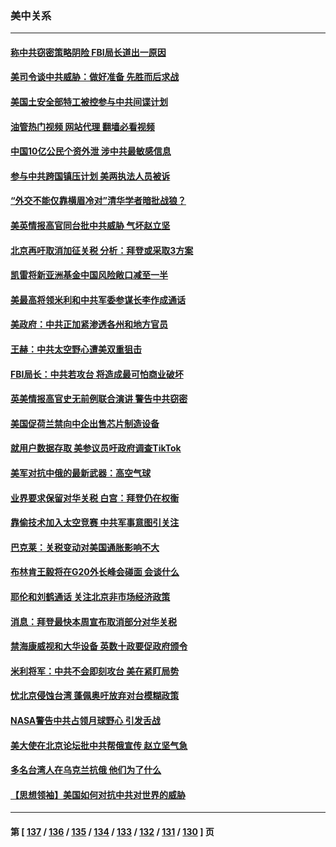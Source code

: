 ### 美中关系
---
#### [称中共窃密策略阴险 FBI局长道出一原因](../../pages/nf1412576/n13775989.md?07082045) 
#### [美司令谈中共威胁：做好准备 先胜而后求战](../../pages/nf1412576/n13776303.md?07082045) 
#### [美国土安全部特工被控参与中共间谍计划](../../pages/nf1412576/n13776011.md?07082045) 
#### [油管热门视频 网站代理 翻墙必看视频](http://209.222.30.114:81/youtube.html?07082045)
#### [中国10亿公民个资外泄 涉中共最敏感信息](../../pages/nf1412576/n13775953.md?07082045) 
#### [参与中共跨国镇压计划 美两执法人员被诉](../../pages/nf1412576/n13775954.md?07082045) 
#### [“外交不能仅靠横眉冷对”清华学者暗批战狼？](../../pages/nf1412576/n13775921.md?07082045) 
#### [美英情报高官同台批中共威胁 气坏赵立坚](../../pages/nf1412576/n13775893.md?07082045) 
#### [北京再吁取消加征关税 分析：拜登或采取3方案](../../pages/nf1412576/n13775620.md?07082045) 
#### [凯雷将新亚洲基金中国风险敞口减至一半](../../pages/nf1412576/n13775841.md?07082045) 
#### [美最高将领米利和中共军委参谋长李作成通话](../../pages/nf1412576/n13775801.md?07082045) 
#### [美政府：中共正加紧渗透各州和地方官员](../../pages/nf1412576/n13775749.md?07082045) 
#### [王赫：中共太空野心遭美双重狙击](../../pages/nf1412576/n13775452.md?07082045) 
#### [FBI局长：中共若攻台 将造成最可怕商业破坏](../../pages/nf1412576/n13775202.md?07082045) 
#### [英美情报高官史无前例联合演讲 警告中共窃密](../../pages/nf1412576/n13775046.md?07082045) 
#### [美国促荷兰禁向中企出售芯片制造设备](../../pages/nf1412576/n13774751.md?07082045) 
#### [就用户数据存取 美参议员吁政府调查TikTok](../../pages/nf1412576/n13774633.md?07082045) 
#### [美军对抗中俄的最新武器：高空气球](../../pages/nf1412576/n13774355.md?07082045) 
#### [业界要求保留对华关税 白宫：拜登仍在权衡](../../pages/nf1412576/n13774479.md?07082045) 
#### [靠偷技术加入太空竞赛 中共军事意图引关注](../../pages/nf1412576/n13774393.md?07082045) 
#### [巴克莱：关税变动对美国通胀影响不大](../../pages/nf1412576/n13774227.md?07082045) 
#### [布林肯王毅将在G20外长峰会碰面 会谈什么](../../pages/nf1412576/n13774153.md?07082045) 
#### [耶伦和刘鹤通话 关注北京非市场经济政策](../../pages/nf1412576/n13773808.md?07082045) 
#### [消息：拜登最快本周宣布取消部分对华关税](../../pages/nf1412576/n13773604.md?07082045) 
#### [禁海康威视和大华设备 英数十政要促政府颁令](../../pages/nf1412576/n13773576.md?07082045) 
#### [米利将军：中共不会即刻攻台 美在紧盯局势](../../pages/nf1412576/n13773470.md?07082045) 
#### [忧北京侵蚀台湾 蓬佩奥吁放弃对台模糊政策](../../pages/nf1412576/n13773463.md?07082045) 
#### [NASA警告中共占领月球野心 引发舌战](../../pages/nf1412576/n13773445.md?07082045) 
#### [美大使在北京论坛批中共帮俄宣传 赵立坚气急](../../pages/nf1412576/n13773309.md?07082045) 
#### [多名台湾人在乌克兰抗俄 他们为了什么](../../pages/nf1412576/n13772933.md?07082045) 
#### [【思想领袖】美国如何对抗中共对世界的威胁](../../pages/nf1412576/n13751729.md?07082045) 

---
#### 第 [ [137](./137.md?07082045) / [136](./136.md?07082045) / [135](./135.md?07082045) / [134](./134.md?07082045) / [133](./133.md?07082045) / [132](./132.md?07082045) / [131](./131.md?07082045) / [130](./130.md?07082045) ] 页

